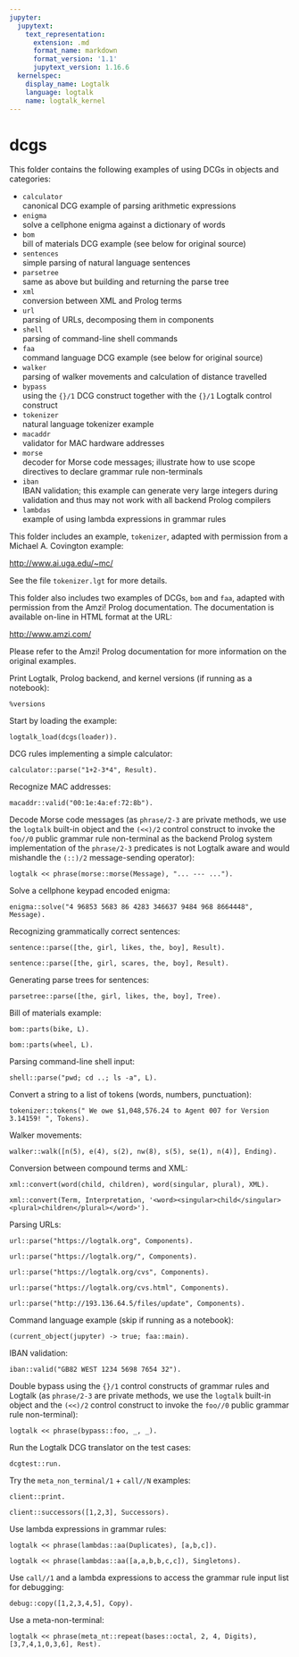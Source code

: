 ```yaml
---
jupyter:
  jupytext:
    text_representation:
      extension: .md
      format_name: markdown
      format_version: '1.1'
      jupytext_version: 1.16.6
  kernelspec:
    display_name: Logtalk
    language: logtalk
    name: logtalk_kernel
---
```


<!--
________________________________________________________________________

This file is part of Logtalk <https://logtalk.org/>  
SPDX-FileCopyrightText: 1998-2025 Paulo Moura <pmoura@logtalk.org>  
SPDX-License-Identifier: Apache-2.0

Licensed under the Apache License, Version 2.0 (the "License");
you may not use this file except in compliance with the License.
You may obtain a copy of the License at

    http://www.apache.org/licenses/LICENSE-2.0

Unless required by applicable law or agreed to in writing, software
distributed under the License is distributed on an "AS IS" BASIS,
WITHOUT WARRANTIES OR CONDITIONS OF ANY KIND, either express or implied.
See the License for the specific language governing permissions and
limitations under the License.
________________________________________________________________________
-->

# dcgs

This folder contains the following examples of using DCGs in objects and
categories:

- `calculator`  
	canonical DCG example of parsing arithmetic expressions
- `enigma`  
	solve a cellphone enigma against a dictionary of words
- `bom`  
	bill of materials DCG example (see below for original source)
- `sentences`  
	simple parsing of natural language sentences
- `parsetree`  
	same as above but building and returning the parse tree
- `xml`  
	conversion between XML and Prolog terms
- `url`  
	parsing of URLs, decomposing them in components
- `shell`  
	parsing of command-line shell commands
- `faa`  
	command language DCG example (see below for original source)
- `walker`  
	parsing of walker movements and calculation of distance
	travelled
- `bypass`  
	using the `{}/1` DCG construct together with the `{}/1` Logtalk control 
	construct
- `tokenizer`  
	natural language tokenizer example
- `macaddr`  
	validator for MAC hardware addresses
- `morse`  
	decoder for Morse code messages; illustrate how to use scope 
	directives to declare grammar rule non-terminals
- `iban`  
	IBAN validation; this example can generate very large integers during
	validation and thus may not work with all backend Prolog compilers
- `lambdas`  
	example of using lambda expressions in grammar rules

This folder includes an example, `tokenizer`, adapted with permission from 
a Michael A. Covington example:

http://www.ai.uga.edu/~mc/

See the file `tokenizer.lgt` for more details.

This folder also includes two examples of DCGs, `bom` and `faa`, adapted
with permission from the Amzi! Prolog documentation. The documentation is 
available on-line in HTML format at the URL:

http://www.amzi.com/

Please refer to the Amzi! Prolog documentation for more information on the 
original examples.

Print Logtalk, Prolog backend, and kernel versions (if running as a notebook):

```logtalk
%versions
```

Start by loading the example:

```logtalk
logtalk_load(dcgs(loader)).
```

DCG rules implementing a simple calculator:

```logtalk
calculator::parse("1+2-3*4", Result).
```

<!--
Result = -9.
-->

Recognize MAC addresses:

```logtalk
macaddr::valid("00:1e:4a:ef:72:8b").
```

<!--
true.
-->

Decode Morse code messages (as `phrase/2-3` are private methods, we use the
`logtalk` built-in object and the `(<<)/2` control construct to invoke the
`foo//0` public grammar rule non-terminal as the backend Prolog system
implementation of the `phrase/2-3` predicates is not Logtalk aware and
would mishandle the `(::)/2` message-sending operator):

```logtalk
logtalk << phrase(morse::morse(Message), "... --- ...").
```

<!--
Message = [sos].
-->

Solve a cellphone keypad encoded enigma:

```logtalk
enigma::solve("4 96853 5683 86 4283 346637 9484 968 8664448", Message).
```

<!--
Message = [i, would, love, to, have, dinner, with, you, tonight].
-->

Recognizing grammatically correct sentences:

```logtalk
sentence::parse([the, girl, likes, the, boy], Result).
```

<!--
Result = true.
-->

```logtalk
sentence::parse([the, girl, scares, the, boy], Result).
```

<!--
Result = false.
-->

Generating parse trees for sentences:

```logtalk
parsetree::parse([the, girl, likes, the, boy], Tree).
```

<!--
Tree = s(np(d(the), n(girl)), vp(v(likes), np(d(the), n(boy)))).
-->

Bill of materials example:

```logtalk
bom::parts(bike, L).
```

<!--
L = [frame, crank, pedal, pedal, chain, spokes, rim, hub, spokes, rim, hub].
-->

```logtalk
bom::parts(wheel, L).
```

<!--
L = [spokes, rim, hub].
-->

Parsing command-line shell input:

```logtalk
shell::parse("pwd; cd ..; ls -a", L).
```

<!--
L = [pwd,'cd ..','ls -a'].
-->

Convert a string to a list of tokens (words, numbers, punctuation):

```logtalk
tokenizer::tokens(" We owe $1,048,576.24 to Agent 007 for Version 3.14159! ", Tokens).
```

<!--
Tokens = [we,owe,$,1048576.24,to,agent,7,for,version,3.14159,!].
-->

Walker movements:

```logtalk
walker::walk([n(5), e(4), s(2), nw(8), s(5), se(1), n(4)], Ending).
```

<!--
Ending = -0.94974746830583223,6.9497474683058318.
-->

Conversion between compound terms and XML:

```logtalk
xml::convert(word(child, children), word(singular, plural), XML).
```

<!--
XML = '<word><singular>child</singular><plural>children</plural></word>'.
-->

```logtalk
xml::convert(Term, Interpretation, '<word><singular>child</singular><plural>children</plural></word>').
```

<!--
Term = word(child, children), Interpretation = word(singular, plural).
-->

Parsing URLs:

```logtalk
url::parse("https://logtalk.org", Components).
```

<!--
Components = [protocol(http), address([logtalk, org]), path([]), file('')].
-->

```logtalk
url::parse("https://logtalk.org/", Components).
```

<!--
Components = [protocol(http), address([logtalk, org]), path(['']), file('')].
-->

```logtalk
url::parse("https://logtalk.org/cvs", Components).
```

<!--
Components = [protocol(http), address([logtalk, org]), path([cvs]), file('')].
-->

```logtalk
url::parse("https://logtalk.org/cvs.html", Components).
```

<!--
Components = [protocol(http), address([logtalk, org]), path([]), file('cvs.html')].
-->

```logtalk
url::parse("http://193.136.64.5/files/update", Components).
```

<!--
Components = [protocol(http), address([193, 136, 64, 5]), path([files, update]), file('')].
-->

Command language example (skip if running as a notebook):

```logtalk
(current_object(jupyter) -> true; faa::main).
```

<!--
Fly Amzi! Air
enter command> list flights
aa101
aa102
aa103
enter command> book elana aa102
enter command> book tom aa102
enter command> list passengers aa102
elana
tom
enter command> exit

true.
-->

IBAN validation:

```logtalk
iban::valid("GB82 WEST 1234 5698 7654 32").
```

<!--
true.
-->

Double bypass using the `{}/1` control constructs of grammar rules and Logtalk
(as `phrase/2-3` are private methods, we use the `logtalk` built-in object and the
`(<<)/2` control construct to invoke the `foo//0` public grammar rule non-terminal):

```logtalk
logtalk << phrase(bypass::foo, _, _).
```

<!--
bar predicate called.
-->

Run the Logtalk DCG translator on the test cases:

```logtalk
dcgtest::run.
```

Try the `meta_non_terminal/1` + `call//N` examples:

```logtalk
client::print.
```

<!--
1-one
2-two
3-three
a-one
b-two
c-three

true.
-->

```logtalk
client::successors([1,2,3], Successors).
```

<!--
Successors = [2, 3, 4].
-->

Use lambda expressions in grammar rules:

```logtalk
logtalk << phrase(lambdas::aa(Duplicates), [a,b,c]).
```

<!--
Duplicates = [a,a,b,b,c,c].
-->

```logtalk
logtalk << phrase(lambdas::aa([a,a,b,b,c,c]), Singletons).
```

<!--
Singletons = [a,b,c].
-->

Use `call//1` and a lambda expressions to access the grammar rule input list
for debugging:

```logtalk
debug::copy([1,2,3,4,5], Copy).
```

<!--
[1,2,3,4,5]
[2,3,4,5]
[3,4,5]
[4,5]
[5]
[]
Copy = [1, 2, 3, 4, 5].
-->

Use a meta-non-terminal:

```logtalk
logtalk << phrase(meta_nt::repeat(bases::octal, 2, 4, Digits), [3,7,4,1,0,3,6], Rest).
```

<!--
Digits = [3,7,4,1], Rest = [0,3,6].
-->
